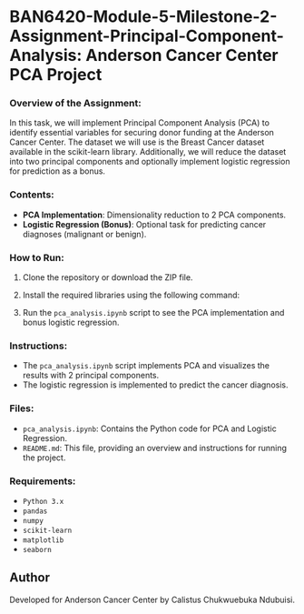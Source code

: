 # BAN6420-Module-5-Milestone-2-Assignment-Principal-Component-Analysis: Anderson Cancer Center PCA Project



### Overview of the Assignment:
In this task, we will implement Principal Component Analysis (PCA) to identify essential variables for securing donor funding at the Anderson Cancer Center. The dataset we will use is the Breast Cancer dataset available in the scikit-learn library. Additionally, we will reduce the dataset into two principal components and optionally implement logistic regression for prediction as a bonus.



### Contents:
- **PCA Implementation**: Dimensionality reduction to 2 PCA components.
- **Logistic Regression (Bonus)**: Optional task for predicting cancer diagnoses (malignant or benign).

### How to Run:
1. Clone the repository or download the ZIP file.
2. Install the required libraries using the following command:

3. Run the `pca_analysis.ipynb` script to see the PCA implementation and bonus logistic regression.

### Instructions:
- The `pca_analysis.ipynb` script implements PCA and visualizes the results with 2 principal components.
- The logistic regression is implemented to predict the cancer diagnosis.

### Files:
- `pca_analysis.ipynb`: Contains the Python code for PCA and Logistic Regression.
- `README.md`: This file, providing an overview and instructions for running the project.

### Requirements:
- `Python 3.x`
- `pandas`
- `numpy`
- `scikit-learn`
- `matplotlib`
- `seaborn`

## Author
Developed for Anderson Cancer Center by Calistus Chukwuebuka Ndubuisi.
